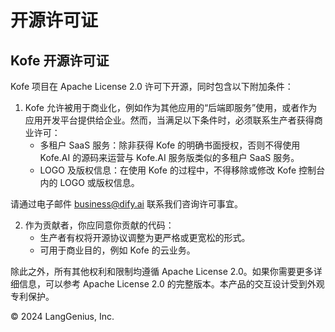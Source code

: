 # 开源许可证

## Kofe 开源许可证

Kofe 项目在 Apache License 2.0 许可下开源，同时包含以下附加条件：

1. Kofe 允许被用于商业化，例如作为其他应用的“后端即服务”使用，或者作为应用开发平台提供给企业。然而，当满足以下条件时，必须联系生产者获得商业许可：
   * 多租户 SaaS 服务：除非获得 Kofe 的明确书面授权，否则不得使用 Kofe.AI 的源码来运营与 Kofe.AI 服务版类似的多租户 SaaS 服务。
   * LOGO 及版权信息：在使用 Kofe 的过程中，不得移除或修改 Kofe 控制台内的 LOGO 或版权信息。

请通过电子邮件 [business@dify.ai](mailto:business@dify.ai) 联系我们咨询许可事宜。

2. 作为贡献者，你应同意你贡献的代码：
   * 生产者有权将开源协议调整为更严格或更宽松的形式。
   * 可用于商业目的，例如 Kofe 的云业务。

除此之外，所有其他权利和限制均遵循 Apache License 2.0。如果你需要更多详细信息，可以参考 Apache License 2.0 的完整版本。本产品的交互设计受到外观专利保护。

© 2024 LangGenius, Inc.
